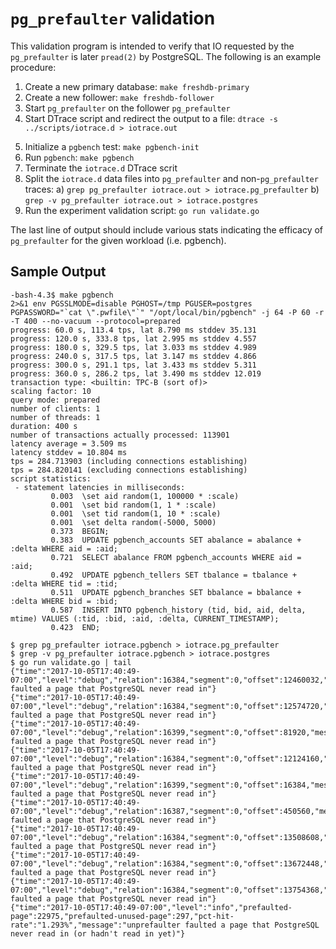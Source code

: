 # `pg_prefaulter` validation

This validation program is intended to verify that IO requested by the
`pg_prefaulter` is later `pread(2)` by PostgreSQL.  The following is an example
procedure:

1. Create a new primary database: `make freshdb-primary`
2. Create a new follower: `make freshdb-follower`
3. Start `pg_prefaulter` on the follower `pg_prefaulter`
4. Start DTrace script and redirect the output to a file:
   `dtrace -s ../scripts/iotrace.d > iotrace.out`
5) Initialize a `pgbench` test: `make pgbench-init`
6) Run `pgbench`: `make pgbench`
7) Terminate the `iotrace.d` DTrace scrit
8) Split the `iotrace.d` data files into `pg_prefaulter` and non-`pg_prefaulter`
   traces:
   a) `grep pg_prefaulter iotrace.out > iotrace.pg_prefaulter`
   b) `grep -v pg_prefaulter iotrace.out > iotrace.postgres`
9) Run the experiment validation script: `go run validate.go`

The last line of output should include various stats indicating the efficacy
of `pg_prefaulter` for the given workload (i.e. pgbench).

## Sample Output

```
-bash-4.3$ make pgbench
2>&1 env PGSSLMODE=disable PGHOST=/tmp PGUSER=postgres PGPASSWORD="`cat \".pwfile\"`" "/opt/local/bin/pgbench" -j 64 -P 60 -r -T 400 --no-vacuum --protocol=prepared
progress: 60.0 s, 113.4 tps, lat 8.790 ms stddev 35.131
progress: 120.0 s, 333.8 tps, lat 2.995 ms stddev 4.557
progress: 180.0 s, 329.5 tps, lat 3.033 ms stddev 4.989
progress: 240.0 s, 317.5 tps, lat 3.147 ms stddev 4.866
progress: 300.0 s, 291.1 tps, lat 3.433 ms stddev 5.311
progress: 360.0 s, 286.2 tps, lat 3.490 ms stddev 12.019
transaction type: <builtin: TPC-B (sort of)>
scaling factor: 10
query mode: prepared
number of clients: 1
number of threads: 1
duration: 400 s
number of transactions actually processed: 113901
latency average = 3.509 ms
latency stddev = 10.804 ms
tps = 284.713903 (including connections establishing)
tps = 284.820141 (excluding connections establishing)
script statistics:
 - statement latencies in milliseconds:
         0.003  \set aid random(1, 100000 * :scale)
         0.001  \set bid random(1, 1 * :scale)
         0.001  \set tid random(1, 10 * :scale)
         0.001  \set delta random(-5000, 5000)
         0.373  BEGIN;
         0.383  UPDATE pgbench_accounts SET abalance = abalance + :delta WHERE aid = :aid;
         0.721  SELECT abalance FROM pgbench_accounts WHERE aid = :aid;
         0.492  UPDATE pgbench_tellers SET tbalance = tbalance + :delta WHERE tid = :tid;
         0.511  UPDATE pgbench_branches SET bbalance = bbalance + :delta WHERE bid = :bid;
         0.587  INSERT INTO pgbench_history (tid, bid, aid, delta, mtime) VALUES (:tid, :bid, :aid, :delta, CURRENT_TIMESTAMP);
         0.423  END;
```

```
$ grep pg_prefaulter iotrace.pgbench > iotrace.pg_prefaulter
$ grep -v pg_prefaulter iotrace.pgbench > iotrace.postgres
$ go run validate.go | tail
{"time":"2017-10-05T17:40:49-07:00","level":"debug","relation":16384,"segment":0,"offset":12460032,"message":"prefaulter faulted a page that PostgreSQL never read in"}
{"time":"2017-10-05T17:40:49-07:00","level":"debug","relation":16384,"segment":0,"offset":12574720,"message":"prefaulter faulted a page that PostgreSQL never read in"}
{"time":"2017-10-05T17:40:49-07:00","level":"debug","relation":16399,"segment":0,"offset":81920,"message":"prefaulter faulted a page that PostgreSQL never read in"}
{"time":"2017-10-05T17:40:49-07:00","level":"debug","relation":16384,"segment":0,"offset":12124160,"message":"prefaulter faulted a page that PostgreSQL never read in"}
{"time":"2017-10-05T17:40:49-07:00","level":"debug","relation":16399,"segment":0,"offset":16384,"message":"prefaulter faulted a page that PostgreSQL never read in"}
{"time":"2017-10-05T17:40:49-07:00","level":"debug","relation":16387,"segment":0,"offset":450560,"message":"prefaulter faulted a page that PostgreSQL never read in"}
{"time":"2017-10-05T17:40:49-07:00","level":"debug","relation":16384,"segment":0,"offset":13508608,"message":"prefaulter faulted a page that PostgreSQL never read in"}
{"time":"2017-10-05T17:40:49-07:00","level":"debug","relation":16384,"segment":0,"offset":13672448,"message":"prefaulter faulted a page that PostgreSQL never read in"}
{"time":"2017-10-05T17:40:49-07:00","level":"debug","relation":16384,"segment":0,"offset":13754368,"message":"prefaulter faulted a page that PostgreSQL never read in"}
{"time":"2017-10-05T17:40:49-07:00","level":"info","prefaulted-page":22975,"prefaulted-unused-page":297,"pct-hit-rate":"1.293%","message":"unprefaulter faulted a page that PostgreSQL never read in (or hadn't read in yet)"}
```
